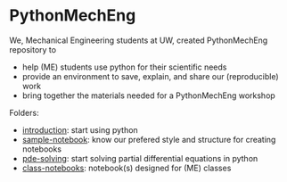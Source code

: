 # PythonMechEng

We, Mechanical Engineering students at UW, created PythonMechEng repository to
- help (ME) students use python for their scientific needs
- provide an environment to save, explain, and share our (reproducible) work
- bring together the materials needed for a PythonMechEng workshop

Folders:
- [introduction](https://github.com/amirhamini/PythonMechEng/tree/master/introduction): start using python
- [sample-notebook](https://github.com/amirhamini/PythonMechEng/tree/master/sample-notebook): know our prefered style and structure for creating notebooks
- [pde-solving](https://github.com/amirhamini/PythonMechEng/tree/master/pde-solving): start solving partial differential equations in python
- [class-notebooks](https://github.com/amirhamini/PythonMechEng/tree/master/class-notebooks): notebook(s) designed for (ME) classes


